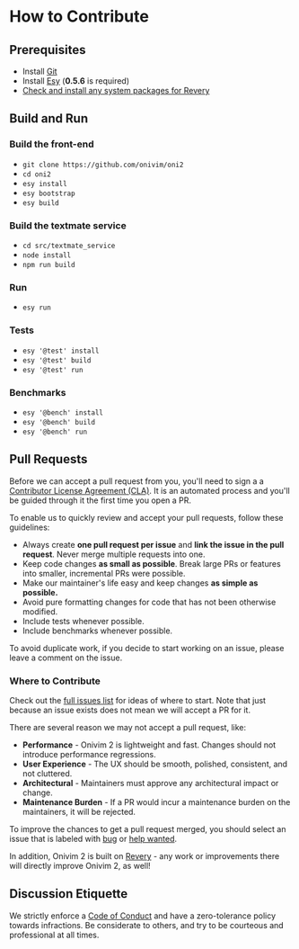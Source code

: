 # How to Contribute

## Prerequisites

- Install [Git](https://git-scm.com/)
- Install [Esy](https://esy.sh) (__0.5.6__ is required)
- [Check and install any system packages for Revery](https://github.com/revery-ui/revery#building)

## Build and Run

### Build the front-end

- `git clone https://github.com/onivim/oni2`
- `cd oni2`
- `esy install`
- `esy bootstrap`
- `esy build`

### Build the textmate service

- `cd src/textmate_service`
- `node install`
- `npm run build`

### Run

- `esy run`

### Tests

- `esy '@test' install`
- `esy '@test' build`
- `esy '@test' run`

### Benchmarks

- `esy '@bench' install`
- `esy '@bench' build`
- `esy '@bench' run`

## Pull Requests

Before we can accept a pull request from you, you'll need to sign a a [Contributor License Agreement (CLA)](https://gist.github.com/bf98297731dd69b9b580ca1d7fd2b90e). It is an automated process and you'll be guided
through it the first time you open a PR.

To enable us to quickly review and accept your pull requests, follow these guidelines:
- Always create __one pull request per issue__ and __link the issue in the pull request__. Never merge multiple requests into one.
- Keep code changes __as small as possible__. Break large PRs or features into smaller, incremental PRs were possible.
- Make our maintainer's life easy and keep changes __as simple as possible.__
- Avoid pure formatting changes for code that has not been otherwise modified.
- Include tests whenever possible.
- Include benchmarks whenever possible.

To avoid duplicate work, if you decide to start working on an issue, please leave a comment on the issue.

### Where to Contribute

Check out the [full issues list](https://github.com/onivim/oni2/issues) for ideas of where to start. Note that just because an issue exists does not mean we will accept a PR for it.

There are several reason we may not accept a pull request, like:
- __Performance__ - Onivim 2 is lightweight and fast. Changes should not introduce performance regressions.
- __User Experience__ - The UX should be smooth, polished, consistent, and not cluttered.
- __Architectural__ - Maintainers must approve any architectural impact or change.
- __Maintenance Burden__ - If a PR would incur a maintenance burden on the maintainers, it will be rejected.

To improve the chances to get a pull request merged, you should select an issue that is labeled with [bug](https://github.com/onivim/oni2/issues?q=is%3Aissue+is%3Aopen+label%3Abug) or [help wanted](https://github.com/onivim/oni2/issues?q=is%3Aissue+is%3Aopen+label%3A%22help+wanted%22).

In addition, Onivim 2 is built on [Revery](https://github.com/revery-ui/revery) - any work or improvements there will directly improve Onivim 2, as well!

## Discussion Etiquette

We strictly enforce a [Code of Conduct](./CODE_OF_CONDUCT.md) and have a zero-tolerance policy towards infractions. Be considerate to others, and try to be courteous and professional at all times.